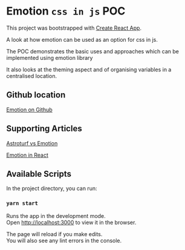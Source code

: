 # Emotion `css in js` POC

This project was bootstrapped with [Create React App](https://github.com/facebook/create-react-app).

A look at how emotion can be used as an option for css in js. 

The POC demonstrates the basic uses and approaches which can be implemented using emotion library

It also looks at the theming aspect and of organising variables in a centralised location. 

## Github location

[Emotion on Github](https://github.com/emotion-js/emotion)

## Supporting Articles

[Astroturf vs Emotion](https://www.npmtrends.com/astroturf-vs-emotion)


[Emotion in React](https://blog.logrocket.com/emotion-in-react/)

## Available Scripts

In the project directory, you can run:

### `yarn start`

Runs the app in the development mode.\
Open [http://localhost:3000](http://localhost:3000) to view it in the browser.

The page will reload if you make edits.\
You will also see any lint errors in the console.
